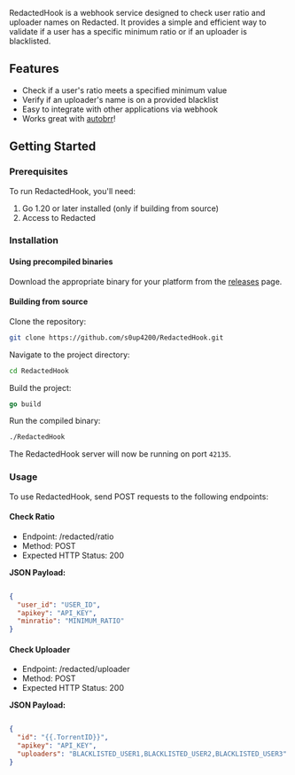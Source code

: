 RedactedHook is a webhook service designed to check user ratio and uploader names on Redacted. It provides a simple and efficient way to validate if a user has a specific minimum ratio or if an uploader is blacklisted.

## Features

- Check if a user's ratio meets a specified minimum value
- Verify if an uploader's name is on a provided blacklist
- Easy to integrate with other applications via webhook
- Works great with [autobrr](https://github.com/autobrr/autobrr)!

## Getting Started

### Prerequisites

To run RedactedHook, you'll need:

1. Go 1.20 or later installed (only if building from source)
2. Access to Redacted

### Installation

#### Using precompiled binaries

Download the appropriate binary for your platform from the [releases](https://github.com/s0up4200/RedactedHook/releases/latest) page.

#### Building from source

Clone the repository:

```bash
git clone https://github.com/s0up4200/RedactedHook.git
```

Navigate to the project directory:

```bash
cd RedactedHook
```
Build the project:

```go
go build
```

Run the compiled binary:

```bash
./RedactedHook
```

The RedactedHook server will now be running on port `42135`.

### Usage

To use RedactedHook, send POST requests to the following endpoints:

#### Check Ratio

- Endpoint: /redacted/ratio
- Method: POST
- Expected HTTP Status: 200

**JSON Payload:**

```json

{
  "user_id": "USER_ID",
  "apikey": "API_KEY",
  "minratio": "MINIMUM_RATIO"
}
```

#### Check Uploader

- Endpoint: /redacted/uploader
- Method: POST
- Expected HTTP Status: 200

**JSON Payload:**

```json

{
  "id": "{{.TorrentID}}",
  "apikey": "API_KEY",
  "uploaders": "BLACKLISTED_USER1,BLACKLISTED_USER2,BLACKLISTED_USER3"
}
```